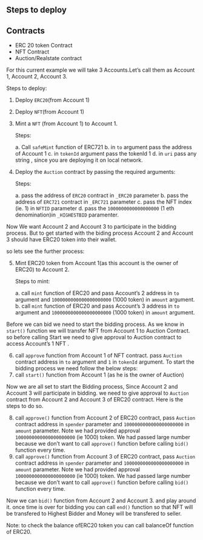 ## Steps to deploy

## Contracts
- ERC 20 token Contract
- NFT Contract
- Auction/Realstate contract

For this current example we will take 3 Accounts.Let’s call them as Account 1, Account 2, Account 3.

Steps to deploy:

1. Deploy `ERC20`(from Account 1)
2. Deploy `NFT`(from Account 1)
3. Mint a `NFT` (from Account 1) to Account 1.
    
    Steps:
    
    a. Call `safeMint` function of ERC721
    b. in `to` argument pass the address of Account 1
    c. in `tokenId` argument pass the tokenId 1
    d. in `uri` pass any string , since you are deploying it on local network.
    
 4. Deploy the `Auction` contract by passing the required arguments:
    
    Steps:
    
    a. pass the address of `ERC20` contract in `_ERC20` parameter
    b. pass the address of `ERC721` contract in `_ERC721` parameter 
    c. pass the NFT index (ie. 1) in `NFTID` parameter 
    d. pass the `1000000000000000000`  (1 eth denomination)in `_HIGHESTBID` paramenter.
 
 Now We want Account 2 and Account 3 to participate in the bidding process. But to get started with the biding process Account 2 and Account 3 should have ERC20 token into their wallet.

so lets see the further process:

5. Mint ERC20 token from Account 1(as this account is the owner of ERC20) to Account 2.
    
    Steps to mint:
    
    a. call `mint` function of ERC20 and pass Account’s 2 address in `to` argument and `1000000000000000000000` (1000 token) in `amount` argument.
    b. call `mint` function of ERC20 and pass Account’s 3 address in `to` argument and `1000000000000000000000` (1000 token) in `amount` argument.

Before we can bid we need to start the bidding process. As we know in `start()` function we will transfer NFT from Account 1 to Auction Contract. so before calling Start we need to give approval to Auction contract to access Account’s 1 NFT .

6. call `approve` function from Account 1 of NFT contract. pass `Auction` contract address in `to` argument and `1` in `tokenId` argument.
To start the bidding process we need follow the below steps:
7. call `start()` function from Account 1 (as  he is the owner of Auction)

Now we are all set to start the Bidding process, Since Account 2 and Account 3 will participate in bidding. we need to give approval to `Auction` contract from Account 2 and Account 3 of ERC20 contract. Here is the steps to do so.
    

8. call `approve()` function from Account 2 of ERC20 contract, pass `Auction` contract address in `spender` parameter and `1000000000000000000000` in `amount` parameter.
Note we had provided approval `1000000000000000000000` (ie 1000) token. We had passed large number because we don’t want to call `approve()` function before calling `bid()` function every time.
9. call `approve()` function from Account 3 of ERC20 contract, pass `Auction` contract address in `spender` parameter and `1000000000000000000000` in `amount` parameter.
Note we had provided approval `1000000000000000000000` (ie 1000) token. We had passed large number because we don’t want to call `approve()` function before calling `bid()` function every time.

Now we can `bid()` function from Account 2 and Account 3. and play around it.
once time is over for bidding you can call `end()` function so that NFT will be transfered to Highest Bidder and Money will be transfered to seller.
    
Note: to check the balance ofERC20 token you can call balanceOf function of ERC20.    

    

